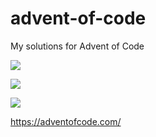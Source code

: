 # advent-of-code
My solutions for Advent of Code

![](https://img.shields.io/badge/day%20📅-13-blue)

![](https://img.shields.io/badge/stars%20⭐-13-yellow)

![](https://img.shields.io/badge/days%20completed-6-red)

https://adventofcode.com/
